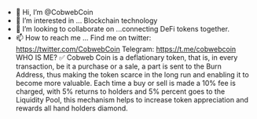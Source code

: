 - 👋 Hi, I’m @CobwebCoin
- 👀 I’m interested in ... Blockchain technology 
- 💞️ I’m looking to collaborate on ...connecting DeFi tokens together. 
- 📫 How to reach me ... Find me on twitter: https://twitter.com/CobwebCoin 
Telegram: https://t.me/cobwebcoin
WHO IS ME? 
✅ Cobweb Coin is a deflationary token, that is, in every transaction, be it a purchase or a sale, a part is sent to the Burn Address, thus making the token scarce in the long run and enabling it to become more valuable. Each time a buy or sell is made a 10% fee is charged, with 5% returns to holders and 5% percent goes to the Liquidity Pool, this mechanism helps to increase token appreciation and rewards all hand holders diamond.
<!---
CobwebCoin/CobwebCoin is a ✨ special ✨ repository because its `README.md` (this file) appears on your GitHub profile.
You can click the Preview link to take a look at your changes.
--->
